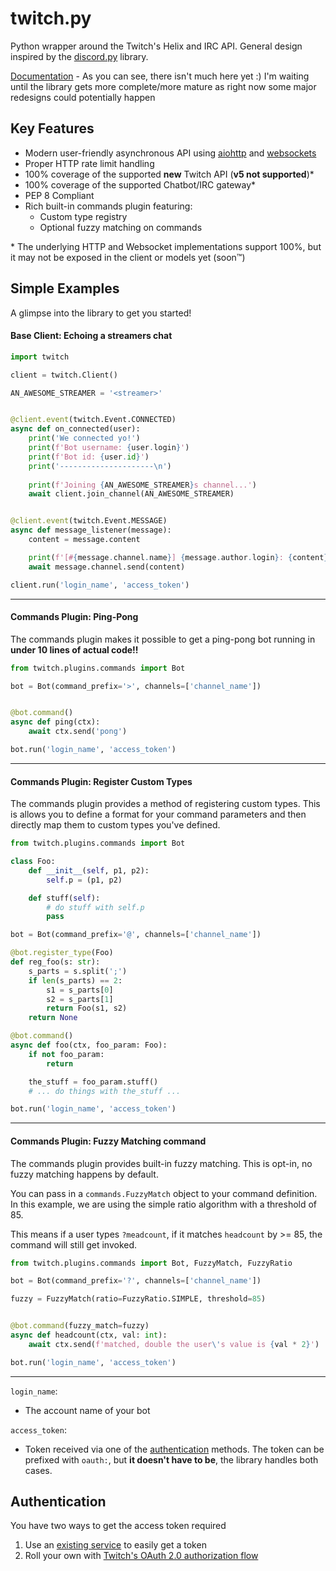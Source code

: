 # twitch.py
Python wrapper around the Twitch's Helix and IRC API. General
design inspired by the [discord.py](https://github.com/Rapptz/discord.py/) library.


[Documentation](https://twitchpi.readthedocs.io/en/latest/)
    - As you can see, there isn't much here yet :) I'm waiting until the library gets more complete/more mature as right now some major redesigns could potentially happen

## Key Features

- Modern user-friendly asynchronous API using [aiohttp](https://aiohttp.readthedocs.io/en/stable/) and [websockets](https://websockets.readthedocs.io/en/stable/)
- Proper HTTP rate limit handling
- 100% coverage of the supported **new** Twitch API (**v5 not supported**)*
- 100% coverage of the supported Chatbot/IRC gateway*
- PEP 8 Compliant
- Rich built-in commands plugin featuring:
    - Custom type registry
    - Optional fuzzy matching on commands

\* The underlying HTTP and Websocket implementations support 100%, but it may not be exposed in the client or models yet (soon:tm:)

## Simple Examples
A glimpse into the library to get you started!
#### Base Client: Echoing a streamers chat
```python
import twitch

client = twitch.Client()

AN_AWESOME_STREAMER = '<streamer>'


@client.event(twitch.Event.CONNECTED)
async def on_connected(user):
    print('We connected yo!')
    print(f'Bot username: {user.login}')
    print(f'Bot id: {user.id}')
    print('---------------------\n')
    
    print(f'Joining {AN_AWESOME_STREAMER}s channel...')
    await client.join_channel(AN_AWESOME_STREAMER)


@client.event(twitch.Event.MESSAGE)
async def message_listener(message):
    content = message.content

    print(f'[#{message.channel.name}] {message.author.login}: {content}')
    await message.channel.send(content)

client.run('login_name', 'access_token')
```
-----------

#### Commands Plugin: Ping-Pong
The commands plugin makes it possible to get a ping-pong bot running in **under 10 lines of actual code!!**
```python
from twitch.plugins.commands import Bot

bot = Bot(command_prefix='>', channels=['channel_name'])


@bot.command()
async def ping(ctx):
    await ctx.send('pong')

bot.run('login_name', 'access_token')
```
-----------

#### Commands Plugin: Register Custom Types
The commands plugin provides a method of registering custom types.
This is allows you to define a format for your command parameters and then
directly map them to custom types you've defined.
```python
from twitch.plugins.commands import Bot

class Foo:
    def __init__(self, p1, p2):
        self.p = (p1, p2)

    def stuff(self):
        # do stuff with self.p
        pass

bot = Bot(command_prefix='@', channels=['channel_name'])

@bot.register_type(Foo)
def reg_foo(s: str):
    s_parts = s.split(';')
    if len(s_parts) == 2:
        s1 = s_parts[0]
        s2 = s_parts[1]
        return Foo(s1, s2)
    return None

@bot.command()
async def foo(ctx, foo_param: Foo):
    if not foo_param:
        return

    the_stuff = foo_param.stuff()
    # ... do things with the_stuff ...

bot.run('login_name', 'access_token')
```

-----------
#### Commands Plugin: Fuzzy Matching command
The commands plugin provides built-in fuzzy matching. This is opt-in,
no fuzzy matching happens by default.

You can pass in a `commands.FuzzyMatch` object to your command definition. In this
example, we are using the simple ratio algorithm with a threshold of 85.

This means if a user types `?meadcount`, if it matches `headcount` by >= 85,
the command will still get invoked.
```python
from twitch.plugins.commands import Bot, FuzzyMatch, FuzzyRatio

bot = Bot(command_prefix='?', channels=['channel_name'])

fuzzy = FuzzyMatch(ratio=FuzzyRatio.SIMPLE, threshold=85)


@bot.command(fuzzy_match=fuzzy)
async def headcount(ctx, val: int):
    await ctx.send(f'matched, double the user\'s value is {val * 2}')

bot.run('login_name', 'access_token')
```
-----------

``login_name``:
- The account name of your bot

``access_token``:
- Token received via one of the [authentication](#authentication) methods. The token can be prefixed with ``oauth:``, but **it doesn't have to be**, the library handles both cases.

## Authentication
You have two ways to get the access token required
1. Use an [existing service](https://twitchapps.com/tmi/) to easily get a token
2. Roll your own with [Twitch's OAuth 2.0 authorization flow](https://dev.twitch.tv/docs/authentication#getting-tokens)
